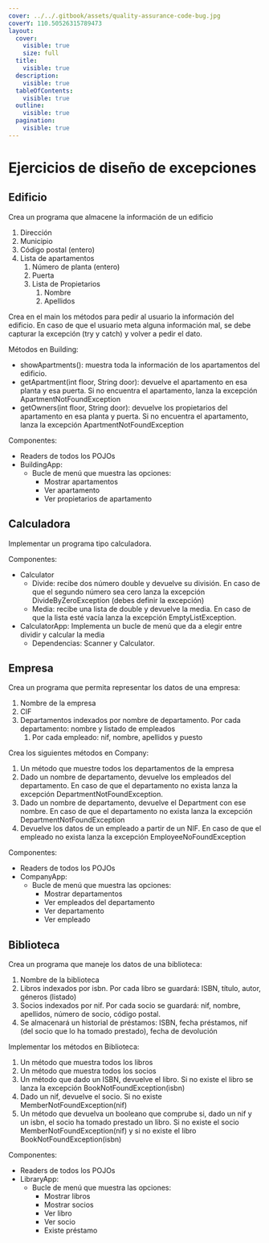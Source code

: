 ```yaml
---
cover: ../../.gitbook/assets/quality-assurance-code-bug.jpg
coverY: 110.50526315789473
layout:
  cover:
    visible: true
    size: full
  title:
    visible: true
  description:
    visible: true
  tableOfContents:
    visible: true
  outline:
    visible: true
  pagination:
    visible: true
---
```


# Ejercicios de diseño de excepciones

## Edificio

Crea un programa que almacene la información de un edificio

1. Dirección
2. Municipio
3. Código postal (entero)
4. Lista de apartamentos
   1. Número de planta (entero)
   2. Puerta
   3. Lista de Propietarios
      1. Nombre
      2. Apellidos

Crea en el main los métodos para pedir al usuario la información del edificio. En caso de que el usuario meta alguna información mal, se debe capturar la excepción (try y catch) y volver a pedir el dato.

Métodos en Building:

* showApartments(): muestra toda la información de los apartamentos del edificio.
* getApartment(int floor, String door): devuelve el apartamento en esa planta y esa puerta. Si no encuentra el apartamento, lanza la excepción ApartmentNotFoundException
* getOwners(int floor, String door): devuelve los propietarios del apartamento en esa planta y puerta.  Si no encuentra el apartamento, lanza la excepción ApartmentNotFoundException

Componentes:

* Readers de todos los POJOs
* BuildingApp:
  * Bucle de menú que muestra las opciones:
    * Mostrar apartamentos
    * Ver apartamento
    * Ver propietarios de apartamento

## Calculadora

Implementar un programa tipo calculadora.

Componentes:

* Calculator
  * Divide: recibe dos número double y devuelve su división. En caso de que el segundo número sea cero lanza la excepción DivideByZeroException (debes definir la excepción)
  * Media: recibe una lista de double y devuelve la media. En caso de que la lista esté vacía lanza la excepción EmptyListException.
* CalculatorApp: Implementa un bucle de menú que da a elegir entre dividir y calcular la media
  * Dependencias: Scanner y Calculator.

## Empresa

Crea un programa que permita representar los datos de una empresa:

1. Nombre de la empresa
2. CIF
3. Departamentos indexados por nombre de departamento. Por cada departamento: nombre y listado de empleados
   1. Por cada empleado: nif, nombre, apellidos y puesto

Crea los siguientes métodos en Company:

1. Un método que muestre todos los departamentos de la empresa
2. Dado un nombre de departamento, devuelve los empleados del departamento. En caso de que el departamento no exista lanza la excepción DepartmentNotFoundException.
3. Dado un nombre de departamento, devuelve el Department con ese nombre. En caso de que el departamento no exista lanza la excepción DepartmentNotFoundException
4. Devuelve los datos de un empleado a partir de un NIF. En caso de que el empleado no exista lanza la excepción EmployeeNoFoundException

Componentes:

* Readers de todos los POJOs
* CompanyApp:
  * Bucle de menú que muestra las opciones:
    * Mostrar departamentos
    * Ver empleados del departamento
    * Ver departamento
    * Ver empleado

## Biblioteca

Crea un programa que maneje los datos de una biblioteca:

1. Nombre de la biblioteca
2. Libros indexados por isbn. Por cada libro se guardará: ISBN, título, autor, géneros (listado)
3. Socios indexados por nif. Por cada socio se guardará: nif, nombre, apellidos, número de socio, código postal.
4. Se almacenará un historial de préstamos: ISBN, fecha préstamos, nif (del socio que lo ha tomado prestado), fecha de devolución

Implementar los métodos en Biblioteca:

1. Un método que muestra todos los libros
2. Un método que muestra todos los socios
3. Un método que dado un ISBN, devuelve el libro. Si no existe el libro se lanza la excepción BookNotFoundException(isbn)
4. Dado un nif, devuelve el socio. Si no existe MemberNotFoundException(nif)
5. Un método que devuelva un booleano que comprube si, dado un nif y un isbn, el socio ha tomado prestado un libro. Si no existe el socio MemberNotFoundException(nif) y si no existe el libro BookNotFoundException(isbn)

Componentes:

* Readers de todos los POJOs
* LibraryApp:
  * Bucle de menú que muestra las opciones:
    * Mostrar libros
    * Mostrar socios
    * Ver libro
    * Ver socio
    * Existe préstamo
